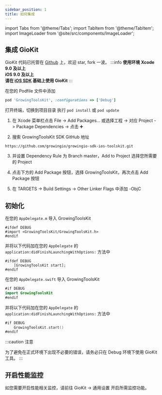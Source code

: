 ```yaml
---
sidebar_position: 1
title: 如何集成
---
```


import Tabs from '@theme/Tabs';
import TabItem from '@theme/TabItem';
import ImageLoader from '@site/src/components/ImageLoader';

## 集成 GioKit

GioKit 代码已托管在 [Github](https://github.com/growingio/growingio-sdk-ios-toolskit) 上，欢迎 star, fork 一波。
:::info
**使用环境**
**Xcode 9.0 及以上**<br/>
**iOS 9.0 及以上**<br/>
**请在 [iOS SDK](/docs/ios/Introduce) 基础上使用 GioKit**
:::

<Tabs>
  <TabItem value="cocoapods" label="Cocoapods集成" default>

在您的 Podfile 文件中添加

```ruby
pod 'GrowingToolsKit', :configurations => ['Debug']
```
打开终端，切换到项目目录
执行 `pod install` 或 `pod update`

  </TabItem>
 <TabItem value="swiftPM" label="Swift Package Manager集成">

1. 在 Xcode 菜单栏点击 File -> Add Packages... 或选择工程 -> 对应 Project -> Package Dependencies -> 点击 ➕

<ImageLoader path="img/ios/add_package_dependencies" />

2. 搜索 GrowingToolsKit SDK GitHub 地址

```
https://github.com/growingio/growingio-sdk-ios-toolskit.git
```

3. 并设置 Dependency Rule 为 Branch master，Add to Project 选择您所需要的 Project

<ImageLoader path="img/giokit/ios/set_dependency_rule" />

4. 点击下方的 Add Package 按钮，选择 GrowingToolsKit，再次点击 Add Package 按钮

<ImageLoader path="img/giokit/ios/add_package_giokit" />

5. 在 TARGETS -> Build Settings -> Other Linker Flags 中添加 -ObjC


  </TabItem>
</Tabs>

## 初始化

<Tabs>
  <TabItem value="cocoapods" label="Cocoapods集成" default>

在您的 `AppDelegate.m` 导入 GrowingToolsKit

```objc
#ifdef DEBUG
#import <GrowingToolsKit/GrowingToolsKit.h>
#endif
```

并将以下代码加在您的 `AppDelegate` 的 `application:didFinishLaunchingWithOptions:` 方法中

```objc
#ifdef DEBUG
    [GrowingToolsKit start];
#endif
```

  </TabItem>
 <TabItem value="swiftPM" label="Swift Package Manager集成">

在您的 `AppDelegate.swift` 导入 GrowingToolsKit

```swift
#if DEBUG
import GrowingToolsKit
#endif
```

并将以下代码加在您的 `AppDelegate` 的 `application:didFinishLaunchingWithOptions:` 方法中

```swift
#if DEBUG
    GrowingToolsKit.start()
#endif
```

  </TabItem>
</Tabs>

:::caution 注意

为了避免在正式环境下出现不必要的错误，请务必只在 Debug 环境下使用 GioKit 工具。
:::

## 开启性能监控

如您需要开启性能相关监控，请前往 GioKit -> 通用设置 开启所需监控功能。
